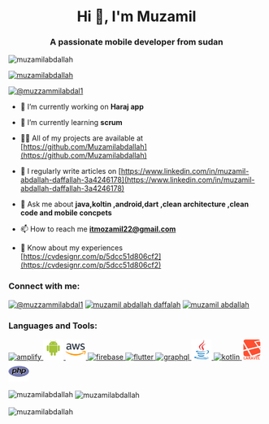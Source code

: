 <h1 align="center">Hi 👋, I'm Muzamil</h1>
<h3 align="center">A passionate mobile developer from sudan</h3>

<p align="left"> <img src="https://komarev.com/ghpvc/?username=muzamilabdallah&label=Profile%20views&color=0e75b6&style=flat" alt="muzamilabdallah" /> </p>

<p align="left"> <a href="https://github.com/ryo-ma/github-profile-trophy"><img src="https://github-profile-trophy.vercel.app/?username=muzamilabdallah" alt="muzamilabdallah" /></a> </p>

<p align="left"> <a href="https://twitter.com/@muzzammilabdal1" target="blank"><img src="https://img.shields.io/twitter/follow/@muzzammilabdal1?logo=twitter&style=for-the-badge" alt="@muzzammilabdal1" /></a> </p>

- 🔭 I’m currently working on **Haraj app**

- 🌱 I’m currently learning **scrum**

- 👨‍💻 All of my projects are available at [https://github.com/Muzamilabdallah](https://github.com/Muzamilabdallah)

- 📝 I regularly write articles on [https://www.linkedin.com/in/muzamil-abdallah-daffallah-3a4246178](https://www.linkedin.com/in/muzamil-abdallah-daffallah-3a4246178)

- 💬 Ask me about **java,koltin ,android,dart ,clean architecture ,clean code and mobile concpets**

- 📫 How to reach me **itmozamil22@gmail.com**

- 📄 Know about my experiences [https://cvdesignr.com/p/5dcc51d806cf2](https://cvdesignr.com/p/5dcc51d806cf2)

<h3 align="left">Connect with me:</h3>
<p align="left">
<a href="https://twitter.com/@muzzammilabdal1" target="blank"><img align="center" src="https://raw.githubusercontent.com/rahuldkjain/github-profile-readme-generator/master/src/images/icons/Social/twitter.svg" alt="@muzzammilabdal1" height="30" width="40" /></a>
<a href="https://linkedin.com/in/muzamil abdallah daffalah" target="blank"><img align="center" src="https://raw.githubusercontent.com/rahuldkjain/github-profile-readme-generator/master/src/images/icons/Social/linked-in-alt.svg" alt="muzamil abdallah daffalah" height="30" width="40" /></a>
<a href="https://fb.com/muzamil abdallah" target="blank"><img align="center" src="https://raw.githubusercontent.com/rahuldkjain/github-profile-readme-generator/master/src/images/icons/Social/facebook.svg" alt="muzamil abdallah" height="30" width="40" /></a>
</p>

<h3 align="left">Languages and Tools:</h3>
<p align="left"> <a href="https://aws.amazon.com/amplify/" target="_blank" rel="noreferrer"> <img src="https://docs.amplify.aws/assets/logo-dark.svg" alt="amplify" width="40" height="40"/> </a> <a href="https://developer.android.com" target="_blank" rel="noreferrer"> <img src="https://raw.githubusercontent.com/devicons/devicon/master/icons/android/android-original-wordmark.svg" alt="android" width="40" height="40"/> </a> <a href="https://aws.amazon.com" target="_blank" rel="noreferrer"> <img src="https://raw.githubusercontent.com/devicons/devicon/master/icons/amazonwebservices/amazonwebservices-original-wordmark.svg" alt="aws" width="40" height="40"/> </a> <a href="https://firebase.google.com/" target="_blank" rel="noreferrer"> <img src="https://www.vectorlogo.zone/logos/firebase/firebase-icon.svg" alt="firebase" width="40" height="40"/> </a> <a href="https://flutter.dev" target="_blank" rel="noreferrer"> <img src="https://www.vectorlogo.zone/logos/flutterio/flutterio-icon.svg" alt="flutter" width="40" height="40"/> </a> <a href="https://graphql.org" target="_blank" rel="noreferrer"> <img src="https://www.vectorlogo.zone/logos/graphql/graphql-icon.svg" alt="graphql" width="40" height="40"/> </a> <a href="https://www.java.com" target="_blank" rel="noreferrer"> <img src="https://raw.githubusercontent.com/devicons/devicon/master/icons/java/java-original.svg" alt="java" width="40" height="40"/> </a> <a href="https://kotlinlang.org" target="_blank" rel="noreferrer"> <img src="https://www.vectorlogo.zone/logos/kotlinlang/kotlinlang-icon.svg" alt="kotlin" width="40" height="40"/> </a> <a href="https://laravel.com/" target="_blank" rel="noreferrer"> <img src="https://raw.githubusercontent.com/devicons/devicon/master/icons/laravel/laravel-plain-wordmark.svg" alt="laravel" width="40" height="40"/> </a> <a href="https://www.php.net" target="_blank" rel="noreferrer"> <img src="https://raw.githubusercontent.com/devicons/devicon/master/icons/php/php-original.svg" alt="php" width="40" height="40"/> </a> </p>

<p><img align="left" src="https://github-readme-stats.vercel.app/api/top-langs?username=muzamilabdallah&show_icons=true&locale=en&layout=compact" alt="muzamilabdallah" /></p>

<p>&nbsp;<img align="center" src="https://github-readme-stats.vercel.app/api?username=muzamilabdallah&show_icons=true&locale=en" alt="muzamilabdallah" /></p>

<p><img align="center" src="https://github-readme-streak-stats.herokuapp.com/?user=muzamilabdallah&" alt="muzamilabdallah" /></p>

